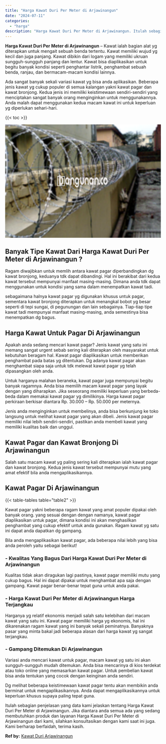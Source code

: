 ```yaml
---
title: "Harga Kawat Duri Per Meter di Arjawinangun"
date: "2024-07-11"
categories: 
  - "harga"
description: "Harga Kawat Duri Per Meter di Arjawinangun. Itulah sebagian penjelasan yang data kami jelaskan tentang Harga Kawat Duri Per Meter di Arjawinangun. Jika diant..."
---
```


**Harga Kawat Duri Per Meter di Arjawinangun** – Kawat ialah bagian alat yg diterapkan untuk mengait sebuah benda tertentu. Kawat memiliki wujud yg kecil dan juga panjang. Kawat dibikin dari logam yang memiliki ukruan sungguh-sungguh panjang dan lentur. Kawat bisa diaplikasikan untuk begitu banyak kondisi seperti penghantar listrik, penghambat sebuah benda, ranjau, dan bermacam-macam kondisi lainnya.

Ada sangat banyak sekali variasi kawat yg bisa anda aplikasikan. Beberapa jenis kawat yg cukup populer di semua kalangan yakni kawat pagar dan kawat bronjong. Kedua jenis ini memiliki keistimewaan sendiri-sendiri yang menciptakan sangat banyak orang menginginkan untuk menggunakannya. Anda malah dapat menggunakan kedua macam kawat ini untuk keperluan yg diperlukan sehari-hari.

{{< toc >}}

![Harga Kawat Duri Per Meter di Arjawinangun](/images/jual-kawat-murah49.png)

## Banyak Tipe Kawat Dari Harga Kawat Duri Per Meter di Arjawinangun ?

Ragam diwajibkan untuk memlih antara kawat pagar diperbandingkan dg kawat bronjong, keduanya tdk dapat dibandingi. Hal ini berakibat dari kedua kawat tersebut mempunyai manfaat masing-masing. Dimana anda tdk dapat menggunakan untuk kondisi yang sama dalam menempatkan kawat tadi.

sebagaimana halnya kawat pagar yg digunakan khusus untuk pagar, sementara kawat bronjong diterapkan untuk menangkal bobot yg besar seperti di tepi sungai, di pegunungan dan lain sebagainya. Tiap-tiap tipe kawat tadi mempunyai manfaat masing-masing, anda semestinya bisa menempatkan dg bagus.

## Harga Kawat Untuk Pagar Di Arjawinangun

Apakah anda sedang mencari kawat pagar? Jenis kawat yang satu ini memang sangat urgent sebab sering kali diterapkan oleh masyarakat untuk kebutuhan beragam hal. Kawat pagar diaplikasikan untuk memberikan penghambat pada batas yg ditentukan. Dg adanya kawat pagar akan menghambat siapa saja untuk tdk melewat kawat pagar yg telah dipasangkan oleh anda.

Untuk harganya malahan beraneka, kawat pagar juga mempunyai begitu banyak ragamnya. Anda bisa memilih macam kawat pagar yang layak dengan yang diharapkan. Jika seseorang memiliki keperluan yang berbeda-beda dalam memakai kawat pagar yg dimilikinya. Harga kawat pagar perkiraan berkisar diantara Rp. 30.000 – Rp. 50.000 per meternya.

Jenis anda menginginkan untuk membelinya, anda bisa berkunjung ke toko langsung untuk melihat kawat pagar yang akan dibeli. Jenis kawat pagar memiliki nilai lebih sendiri-sendiri, pastikan anda membeli kawat yang memiliki kualitas baik dan unggul.

## Kawat Pagar dan Kawat Bronjong Di Arjawinangun

Salah satu macam kawat yg paling sering kali diterapkan ialah kawat pagar dan kawat bronjong. Kedua jenis kawat tersebut mempunyai mutu yang amat efektif bila anda mengaplikasikannya.

## Kawat Pagar Di Arjawinangun

{{< table-tables table="table2" >}}

Kawat pagar yakni beberapa ragam kawat yang amat populer dipakai oleh banyak orang. yang sesuai dengan dengan namanya, kawat pagar diaplikasikan untuk pagar, dimana kondisi ini akan menghasilkan penghambat yang cukup efektif untuk anda gunakan. Ragam kawat yg satu ini dapat anda dapatkan dg gampang.

Bila anda mengaplikasikan kawat pagar, ada beberapa nilai lebih yang bisa anda peroleh yaitu sebagai berikut!

### \- Kwalitas Yang Bagus Dari Harga Kawat Duri Per Meter di Arjawinangun

Kualitas tidak akan diragukan lagi pastinya, kawat pagar memiliki mutu yang cukup bagus. Hal ini dapat dipakai untuk menghambat apa saja dengan gampang. Kawat pagar benar-benar tepat guna untuk anda pakai.

### \- Harga Kawat Duri Per Meter di Arjawinangun Harga Terjangkau

Harganya yg relatif ekonomis menjadi salah satu kelebihan dari macam kawat yang satu ini. Kawat pagar memiliki harga yg ekonomis, hal ini dikarenakan ragam kawat yang ini banyak sekali peminatnya. Banyaknya pasar yang minta bakal jadi beberapa alasan dari harga kawat yg sangat terjangkau.

### \- Gampang Ditemukan Di Arjawinangun

Variasi anda mencari kawat untuk pagar, macam kawat yg satu ini akan sungguh-sungguh mudah ditemukan. Anda bisa mencarinya di kios terdekat atau toko online yang memasarkan kawat pagar. Untuk pembelian kawat bisa anda tentukan yang cocok dengan keinginan anda sendiri.

Dg melihat beberapa keistimewaan kawat pagar tentu akan membikin anda berminat untuk mengaplikasikannya. Anda dapat mengaplikasikannya untuk keperluan khusus supaya paling tepat guna.

Itulah sebagian penjelasan yang data kami jelaskan tentang Harga Kawat Duri Per Meter di Arjawinangun. Jika diantara anda semua ada yang sedang membutuhkan produk dan layanan Harga Kawat Duri Per Meter di Arjawinangun dari kami, silahkan konsultasikan dengan kami saat ini juga. Kami berharap berfaidah, terima kasih.

**Ref by:** [Kawat Duri Arjawinangun](https://id.wikipedia.org/wiki/Kawat)
